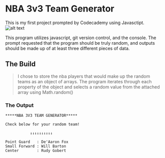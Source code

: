 # NBA 3v3 Team Generator
This is my first project prompted by Codecademy using Javasctipt. 
![alt text](https://img.17qq.com/images/hrurhteascx.jpeg "NBA Logo")

This program utilizes javascript, git version control, and the console.
The prompt requested that the program should be truly random, and outputs
should be made up of at least three different pieces of data. 

## The Build

> I chose to store the nba players that would make up the random teams as 
> an object of arrays.  The program iterates through each property of the
> object and selects a random value from the attached array using Math.random()

### The Output
```
*****NBA 3V3 TEAM GENERATOR*****

Check below for your random team!

           ↓↓↓↓↓↓↓↓↓↓

Point Guard   : De'Aaron Fox
Small Forward : Will Barton
Center        : Rudy Gobert
```


